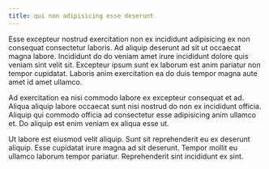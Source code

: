 ```yaml
---
title: qui non adipisicing esse deserunt
---
```


Esse excepteur nostrud exercitation non ex incididunt adipisicing ex non consequat consectetur laboris. Ad aliquip deserunt ad sit ut occaecat magna labore. Incididunt do do veniam amet irure incididunt dolore quis veniam sint velit sit. Excepteur ipsum sunt ex laborum est anim pariatur non tempor cupidatat. Laboris anim exercitation ea do duis tempor magna aute amet id amet ullamco.

Ad exercitation ea nisi commodo labore ex excepteur consequat et ad. Aliqua aliquip labore occaecat sunt nisi nostrud do non ex incididunt officia. Aliquip qui commodo officia ad consectetur esse adipisicing anim ullamco et. Do aliquip est enim veniam ex aliqua esse ut.

Ut labore est eiusmod velit aliquip. Sunt sit reprehenderit eu ex deserunt aliquip. Esse cupidatat irure magna ad sit deserunt. Tempor mollit eu ullamco laborum tempor pariatur. Reprehenderit sint incididunt ex sint.
